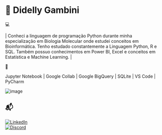 # 💫 Didelly Gambini

💻

| Conheci a linguagem de programação Python durante minha especialização em Biologia Molecular onde estudei conceitos em Bioinformática.
Tenho estudado constantemente a Linguagem Python, R e SQL. Também possuo conhecimentos em Power BI, Excel e conceitos em Estatística e Machine Learning. |


🔧

Jupyter Notebook |
Google Collab |
Google BigQuery |
SQLite | VS Code | PyCharm

![image](https://github.com/didellygamb/didellygamb/assets/109447846/fd59bc0b-3025-44d0-bbed-541026a3c03d)

## 📬  
[![LinkedIn](https://img.shields.io/badge/LinkedIn-000?style=for-the-badge&logo=linkedin&logoColor=0E76A8)](https://www.linkedin.com/feed//)  
[![Discord](https://img.shields.io/badge/Discord-000?style=for-the-badge&logo=discord)](https://discord.com/channels/@me)
